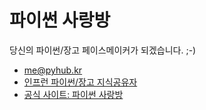 # 파이썬 사랑방

당신의 파이썬/장고 페이스메이커가 되겠습니다. ;-)

+ me@pyhub.kr
+ [인프런 파이썬/장고 지식공유자](https://www.inflearn.com/users/@askcompany)
+ [공식 사이트: 파이썬 사랑방](https://pyhub.kr)

